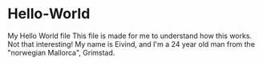 # Hello-World
My Hello World file
This file is made for me to understand how this works. Not that interesting!
My name is Eivind, and I'm a 24 year old man from the "norwegian Mallorca", Grimstad.
